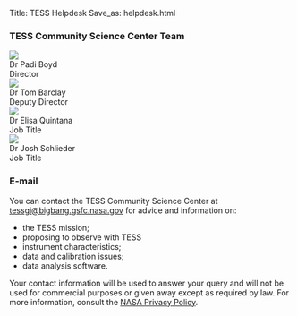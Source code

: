 Title: TESS Helpdesk
Save_as: helpdesk.html

### TESS Community Science Center Team

<div class="row">
    <div class="col-sm-3 text-center">
        <img src="images/faces/geert.jpg" class="img-circle"><br>
        Dr Padi Boyd<br>
        Director
    </div>
    <div class="col-sm-3 text-center">
        <img src="images/faces/tom.jpg" class="img-circle"><br>
        Dr Tom Barclay<br>
        Deputy Director
    </div>
    <div class="col-sm-3 text-center">
        <img src="images/faces/knicole.jpg" class="img-circle"><br>
        Dr Elisa Quintana<br>
        Job Title
    </div>
    <div class="col-sm-3 text-center">
        <img src="images/faces/knicole.jpg" class="img-circle"><br>
        Dr Josh Schlieder<br>
        Job Title
    </div>
</div>

### E-mail

You can contact the TESS Community Science Center at [tessgi@bigbang.gsfc.nasa.gov](mailto:tessgi@bigbang.gsfc.nasa.gov) for advice and information on:

* the TESS mission;
* proposing to observe with TESS
* instrument characteristics;
* data and calibration issues;
* data analysis software.

Your contact information will be used to answer your query and will not be used for commercial purposes or given away except as required by law. For more information, consult the [NASA Privacy Policy](http://www.nasa.gov/about/highlights/HP_Privacy.html).

<!-- ### Twitter

You can also tweet your questions to <a href="https://twitter.com/KeplerGO">@KeplerGO</a>, 
or search for hashtag <a href="https://twitter.com/search?q=k2mission">#K2Mission</a>
on Twitter. -->

<!-- ### FAQ

The FAQ archives at MAST for
[Kepler](http://archive.stsci.edu/mast_faq.php?mission=KEPLER) and
[K2](http://archive.stsci.edu/mast_faq.php?mission=K2) answer many
questions about the missions as well as how to retrieve and analyze
the data.  The FAQ archives on the original Kepler/K2 website can be accessed
[here for Kepler](/FAQ.shtml) and
[here for K2](/K2/FAQ.shtml).  -->
